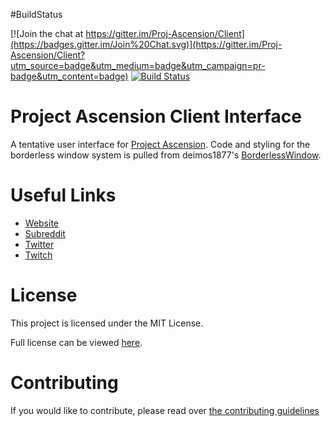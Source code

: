 #BuildStatus

[![Join the chat at https://gitter.im/Proj-Ascension/Client](https://badges.gitter.im/Join%20Chat.svg)](https://gitter.im/Proj-Ascension/Client?utm_source=badge&utm_medium=badge&utm_campaign=pr-badge&utm_content=badge)
[![Build Status](https://travis-ci.org/Proj-Ascension/Client.svg?branch=master)](https://travis-ci.org/Proj-Ascension/Client)

# Project Ascension Client Interface
A tentative user interface for [Project Ascension](http://reddit.com/r/Project_Ascension). Code and styling for the borderless window system is pulled from deimos1877's [BorderlessWindow](http://github.com/deimos1877/BorderlessWindow).

# Useful Links
- [Website](http://projectascension.io)
- [Subreddit](http://reddit.com/r/Project_Ascension)
- [Twitter](https://twitter.com/Proj_Ascension)
- [Twitch](http://twitch.tv/Project_Ascension)

# License
This project is licensed under the MIT License.

Full license can be viewed [here](LICENSE).

# Contributing
If you would like to contribute, please read over [the contributing guidelines](CONTRIBUTING.md)
